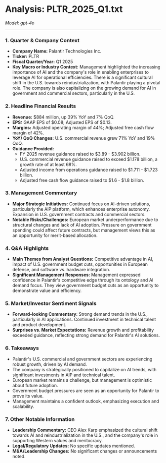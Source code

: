 # Analysis: PLTR_2025_Q1.txt

*Model: gpt-4o*

---

### 1. Quarter & Company Context
- **Company Name:** Palantir Technologies Inc.
- **Ticker:** PLTR
- **Fiscal Quarter/Year:** Q1 2025
- **Key Macro or Industry Context:** Management highlighted the increasing importance of AI and the company's role in enabling enterprises to leverage AI for operational efficiencies. There is a significant cultural shift in the U.S. towards reindustrialization, with Palantir playing a pivotal role. The company is also capitalizing on the growing demand for AI in government and commercial sectors, particularly in the U.S.

### 2. Headline Financial Results
- **Revenue:** $884 million, up 39% YoY and 7% QoQ.
- **EPS:** GAAP EPS of $0.08; Adjusted EPS of $0.13.
- **Margins:** Adjusted operating margin of 44%; Adjusted free cash flow margin of 42%.
- **YoY/ QoQ Changes:** U.S. commercial revenue grew 71% YoY and 19% QoQ.
- **Guidance Provided:** 
  - FY 2025 revenue guidance raised to $3.89 - $3.902 billion.
  - U.S. commercial revenue guidance raised to exceed $1.178 billion, a growth rate of at least 68%.
  - Adjusted income from operations guidance raised to $1.711 - $1.723 billion.
  - Adjusted free cash flow guidance raised to $1.6 - $1.8 billion.

### 3. Management Commentary
- **Major Strategic Initiatives:** Continued focus on AI-driven solutions, particularly the AIP platform, which enhances enterprise autonomy. Expansion in U.S. government contracts and commercial sectors.
- **Notable Risks/Challenges:** European market underperformance due to structural changes and lack of AI adoption. Pressure on government spending could affect future contracts, but management views this as an opportunity for merit-based allocation.

### 4. Q&A Highlights
- **Main Themes from Analyst Questions:** Competitive advantage in AI, impact of U.S. government budget cuts, opportunities in European defense, and software vs. hardware integration.
- **Significant Management Responses:** Management expressed confidence in Palantir's competitive edge through its ontology and AI demand focus. They view government budget cuts as an opportunity to demonstrate value and efficiency.

### 5. Market/Investor Sentiment Signals
- **Forward-looking Commentary:** Strong demand trends in the U.S., particularly in AI applications. Continued investment in technical talent and product development.
- **Surprises vs. Market Expectations:** Revenue growth and profitability exceeded guidance, reflecting strong demand for Palantir's AI solutions.

### 6. Takeaways
- Palantir's U.S. commercial and government sectors are experiencing robust growth, driven by AI demand.
- The company is strategically positioned to capitalize on AI trends, with significant investments in AIP and technical talent.
- European market remains a challenge, but management is optimistic about future adoption.
- Government budget pressures are seen as an opportunity for Palantir to prove its value.
- Management maintains a confident outlook, emphasizing execution and scalability.

### 7. Other Notable Information
- **Leadership Commentary:** CEO Alex Karp emphasized the cultural shift towards AI and reindustrialization in the U.S., and the company's role in supporting Western values and meritocracy.
- **Legal/Regulatory Updates:** No specific updates mentioned.
- **M&A/Leadership Changes:** No significant changes or announcements noted.